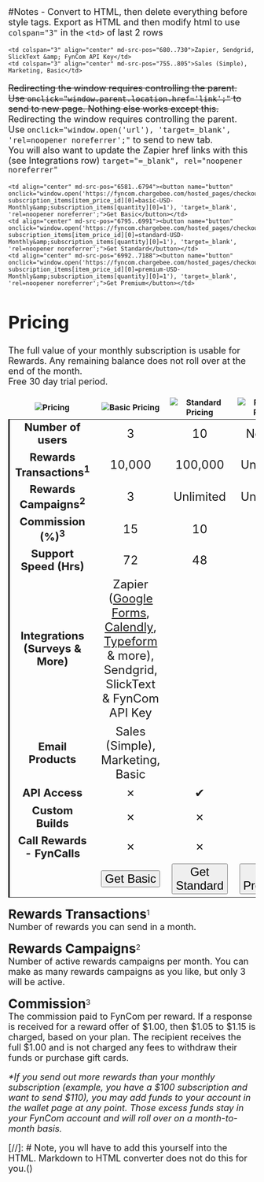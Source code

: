 #Notes - Convert to HTML, then delete everything before style tags.
Export as HTML and then modify html to use `colspan="3"` in the `<td>` of last 2 rows

```
<td colspan="3" align="center" md-src-pos="680..730">Zapier, Sendgrid, SlickText &amp; FynCom API Key</td>
<td colspan="3" align="center" md-src-pos="755..805">Sales (Simple), Marketing, Basic</td>
```

~~Redirecting the window requires controlling the parent. Use `onclick="window.parent.location.href='link';"` to send to new page. Nothing else works except this.~~
Redirecting the window requires controlling the parent. Use `onclick="window.open('url'), 'target=_blank', 'rel=noopener noreferrer';"` to send to new tab. <br>
You will also want to update the Zapier href links with this (see Integrations row) `target="=_blank", rel="noopener noreferrer"`


```
<td align="center" md-src-pos="6581..6794"><button name="button" onclick="window.open('https://fyncom.chargebee.com/hosted_pages/checkout?subscription_items[item_price_id][0]=basic-USD-Monthly&amp;subscription_items[quantity][0]=1'), 'target=_blank', 'rel=noopener noreferrer';">Get Basic</button></td>
<td align="center" md-src-pos="6795..6991"><button name="button" onclick="window.open('https://fyncom.chargebee.com/hosted_pages/checkout?subscription_items[item_price_id][0]=standard-USD-Monthly&amp;subscription_items[quantity][0]=1'), 'target=_blank', 'rel=noopener noreferrer';">Get Standard</button></td>
<td align="center" md-src-pos="6992..7188"><button name="button" onclick="window.open('https://fyncom.chargebee.com/hosted_pages/checkout?subscription_items[item_price_id][0]=premium-USD-Monthly&amp;subscription_items[quantity][0]=1'), 'target=_blank', 'rel=noopener noreferrer';">Get Premium</button></td>
```


# Pricing
The full value of your monthly subscription is usable for Rewards. Any remaining balance does not roll over at the end of the month. <br> Free 30 day trial period.

| ![Pricing](https://fyncom-static-files.s3.us-west-1.amazonaws.com/pricing/Pricing+Graphic+A1.png) |                                                                                                  ![Basic Pricing](https://fyncom-static-files.s3.us-west-1.amazonaws.com/pricing/Pricing+Basic+A2.png)                                                                                                   |                                             ![Standard Pricing](https://fyncom-static-files.s3.us-west-1.amazonaws.com/pricing/Pricing+Standard+A3.png)                                              |                                             ![Premium Pricing](https://fyncom-static-files.s3.us-west-1.amazonaws.com/pricing/Pricing+Premium+A4.png)                                              |
|:-------------------------------------------------------------------------------------------------:|:--------------------------------------------------------------------------------------------------------------------------------------------------------------------------------------------------------------------------------------------------------------------------------------------------------:|:----------------------------------------------------------------------------------------------------------------------------------------------------------------------------------------------------:|:--------------------------------------------------------------------------------------------------------------------------------------------------------------------------------------------------:|
|                                          Number of users                                          |                                                                                                                                                    3                                                                                                                                                     |                                                                                                  10                                                                                                  |                                                                                              No limit                                                                                              |
|                                 Rewards Transactions<sup>1</sup>                                  |                                                                                                                                                  10,000                                                                                                                                                  |                                                                                               100,000                                                                                                |                                                                                             Unlimited                                                                                              |
|                                   Rewards Campaigns<sup>2</sup>                                   |                                                                                                                                                    3                                                                                                                                                     |                                                                                              Unlimited                                                                                               |                                                                                             Unlimited                                                                                              |
|                                    Commission (%)<sup>3</sup>                                     |                                                                                                                                                    15                                                                                                                                                    |                                                                                                  10                                                                                                  |                                                                                                 5                                                                                                  |
|                                        Support Speed (Hrs)                                        |                                                                                                                                                    72                                                                                                                                                    |                                                                                                  48                                                                                                  |                                                                                                 12                                                                                                 |
|                                           Integrations (Surveys & More)                                          | Zapier ([Google Forms](https://zapier.com/shared/55aa54da57f69cc482d7aca9238c9aee459c3b2), [Calendly](https://zapier.com/shared/d3b8c380ec3e92855d6160075e243e4fc0cab081), [Typeform](https://zapier.com/shared/5605b1ceffcf3fe14d5cdd91717847590d849841) & more), Sendgrid, SlickText & FynCom API Key |
|                                          Email Products                                           |                                                                                                                                     Sales (Simple), Marketing, Basic                                                                                                                                     |
|                                            API Access                                             |                                                                                                                                    &#x2717;                                                                                                                               | &#10004;| &#10004;|
|                                           Custom Builds                                           |                                                                                                                                                   &#x2717;                                                                                                                                                  |&#x2717;|                                                                                        &#10004;                                                                                   |
|                                      Call Rewards - FynCalls                                      |                                                                                                                                                   &#x2717;                                                                                                                                                  |&#x2717;|                                                                                        &#10004;                                                                                   |
|                                                                                                   |                                           <button name="button" onclick="https://fyncom.chargebee.com/hosted_pages/checkout?subscription_items[item_price_id][0]=basic-USD-Monthly&subscription_items[quantity][0]=1"  formtarget="_blank">Get Basic</button>                                            | <button name="button" onclick="https://fyncom.chargebee.com/hosted_pages/checkout?subscription_items[item_price_id][0]=standard-USD-Monthly&subscription_items[quantity][0]=1">Get Standard</button> | <button name="button" onclick="https://fyncom.chargebee.com/hosted_pages/checkout?subscription_items[item_price_id][0]=premium-USD-Monthly&subscription_items[quantity][0]=1">Get Premium</button> |

**Rewards Transactions**<sup>1</sup> <br>
Number of rewards you can send in a month.

**Rewards Campaigns**<sup>2</sup> <br>
Number of active rewards campaigns per month. You can make as many rewards campaigns as you like, but only 3 will be active.

**Commission**<sup>3</sup> <br>
The commission paid to FynCom per reward. If a response is received for a reward offer of $1.00, then $1.05 to $1.15 is charged, based on your plan. The recipient receives the full $1.00 and is not charged any fees to withdraw their funds or purchase gift cards.

_*If you send out more rewards than your monthly subscription (example, you have a $100 subscription and want to send $110), you may add funds to your account
in the wallet page at any point. Those excess funds stay in your FynCom account and will roll over on a month-to-month basis._

[//]: # Note, you wll have to add this yourself into the HTML. Markdown to HTML converter does not do this for you.()
<style>
        th {
            border-right:hidden!important;
            border-left:hidden!important;
            border-top:hidden!important;
            width: 23%;
        }
        th:first-child {
            width: 31%;
        }
        tr {
            border-left:3px solid black;
        }
        table td:first-child {
            font-size: 22px;
            font-weight: bold;
        }
        table td {
            font-size: 24px;
        }
        button {
            font-size: 24px;
        }
        p {
            font-size: 18px;
        }
        strong {
            font-size: 26px;
        }
        h1 {
            font-size: 36px;
        }
</style>
